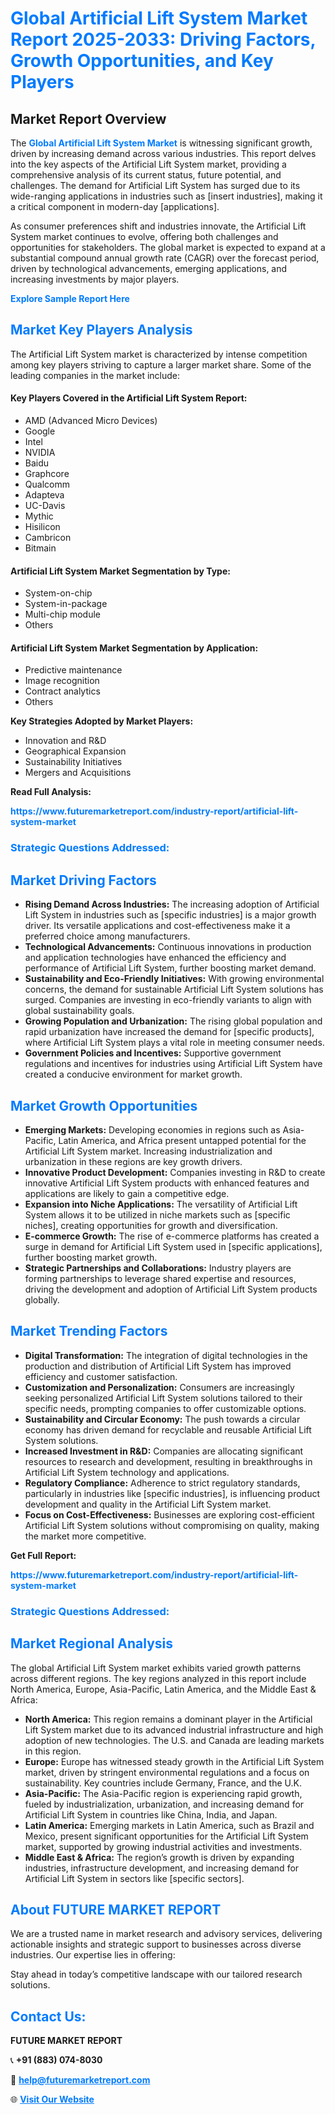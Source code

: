 <h1 style="color: #007BFF;">Global Artificial Lift System Market Report 2025-2033: Driving Factors, Growth Opportunities, and Key Players</h1>

<section id="overview">
<h2>Market Report Overview</h2>
<p>The <a href="https://www.futuremarketreport.com/industry-report/artificial-lift-system-market" style="color: #007BFF; text-decoration: none;"><strong>Global Artificial Lift System Market</strong></a> is witnessing significant growth, driven by increasing demand across various industries. This report delves into the key aspects of the Artificial Lift System market, providing a comprehensive analysis of its current status, future potential, and challenges. The demand for Artificial Lift System has surged due to its wide-ranging applications in industries such as [insert industries], making it a critical component in modern-day [applications].</p>
<p>As consumer preferences shift and industries innovate, the Artificial Lift System market continues to evolve, offering both challenges and opportunities for stakeholders. The global market is expected to expand at a substantial compound annual growth rate (CAGR) over the forecast period, driven by technological advancements, emerging applications, and increasing investments by major players.</p>
</section>

<section id="overview">
<p><a href="https://www.futuremarketreport.com/request-sample/reportId=36946" style="color: #007BFF; text-decoration: none;"><strong>Explore Sample Report Here</strong></a></p>
</section>

<section id="key-players">
<h2 style="color: #007BFF;">Market Key Players Analysis</h2>
<p>The Artificial Lift System market is characterized by intense competition among key players striving to capture a larger market share. Some of the leading companies in the market include:</p>
<h4>Key Players Covered in the Artificial Lift System Report:</h4>
<ul><li>AMD (Advanced Micro Devices)</li><li>Google</li><li>Intel</li><li>NVIDIA</li><li>Baidu</li><li>Graphcore</li><li>Qualcomm</li><li>Adapteva</li><li>UC-Davis</li><li>Mythic</li><li>Hisilicon</li><li>Cambricon</li><li>Bitmain</li></ul>
<h4>Artificial Lift System Market Segmentation by Type:</h4>
<ul><li>System-on-chip</li><li>System-in-package</li><li>Multi-chip module</li><li>Others</li></ul>

<h4>Artificial Lift System Market Segmentation by Application:</h4>
<ul><li>Predictive maintenance</li><li>Image recognition</li><li>Contract analytics</li><li>Others</li></ul>
<p><strong>Key Strategies Adopted by Market Players:</strong></p>
<ul>
<li>Innovation and R&D</li>
<li>Geographical Expansion</li>
<li>Sustainability Initiatives</li>
<li>Mergers and Acquisitions</li>
</ul>
</section>

<section>
<p><strong>Read Full Analysis: </strong></p><a href="https://www.futuremarketreport.com/industry-report/artificial-lift-system-market" style="color: #007BFF; text-decoration: none;"><strong>https://www.futuremarketreport.com/industry-report/artificial-lift-system-market</strong></a>
<h3 style="color: #007BFF;">Strategic Questions Addressed:</h3>
</section>

<section id="driving-factors">
<h2 style="color: #007BFF;">Market Driving Factors</h2>
<ul>
<li><strong>Rising Demand Across Industries:</strong> The increasing adoption of Artificial Lift System in industries such as [specific industries] is a major growth driver. Its versatile applications and cost-effectiveness make it a preferred choice among manufacturers.</li>
<li><strong>Technological Advancements:</strong> Continuous innovations in production and application technologies have enhanced the efficiency and performance of Artificial Lift System, further boosting market demand.</li>
<li><strong>Sustainability and Eco-Friendly Initiatives:</strong> With growing environmental concerns, the demand for sustainable Artificial Lift System solutions has surged. Companies are investing in eco-friendly variants to align with global sustainability goals.</li>
<li><strong>Growing Population and Urbanization:</strong> The rising global population and rapid urbanization have increased the demand for [specific products], where Artificial Lift System plays a vital role in meeting consumer needs.</li>
<li><strong>Government Policies and Incentives:</strong> Supportive government regulations and incentives for industries using Artificial Lift System have created a conducive environment for market growth.</li>
</ul>
</section>

<section id="growth-opportunities">
<h2 style="color: #007BFF;">Market Growth Opportunities</h2>
<ul>
<li><strong>Emerging Markets:</strong> Developing economies in regions such as Asia-Pacific, Latin America, and Africa present untapped potential for the Artificial Lift System market. Increasing industrialization and urbanization in these regions are key growth drivers.</li>
<li><strong>Innovative Product Development:</strong> Companies investing in R&D to create innovative Artificial Lift System products with enhanced features and applications are likely to gain a competitive edge.</li>
<li><strong>Expansion into Niche Applications:</strong> The versatility of Artificial Lift System allows it to be utilized in niche markets such as [specific niches], creating opportunities for growth and diversification.</li>
<li><strong>E-commerce Growth:</strong> The rise of e-commerce platforms has created a surge in demand for Artificial Lift System used in [specific applications], further boosting market growth.</li>
<li><strong>Strategic Partnerships and Collaborations:</strong> Industry players are forming partnerships to leverage shared expertise and resources, driving the development and adoption of Artificial Lift System products globally.</li>
</ul>
</section>

<section id="trending-factors">
<h2 style="color: #007BFF;">Market Trending Factors</h2>
<ul>
<li><strong>Digital Transformation:</strong> The integration of digital technologies in the production and distribution of Artificial Lift System has improved efficiency and customer satisfaction.</li>
<li><strong>Customization and Personalization:</strong> Consumers are increasingly seeking personalized Artificial Lift System solutions tailored to their specific needs, prompting companies to offer customizable options.</li>
<li><strong>Sustainability and Circular Economy:</strong> The push towards a circular economy has driven demand for recyclable and reusable Artificial Lift System solutions.</li>
<li><strong>Increased Investment in R&D:</strong> Companies are allocating significant resources to research and development, resulting in breakthroughs in Artificial Lift System technology and applications.</li>
<li><strong>Regulatory Compliance:</strong> Adherence to strict regulatory standards, particularly in industries like [specific industries], is influencing product development and quality in the Artificial Lift System market.</li>
<li><strong>Focus on Cost-Effectiveness:</strong> Businesses are exploring cost-efficient Artificial Lift System solutions without compromising on quality, making the market more competitive.</li>
</ul>
</section>

<section>
<p><strong>Get Full Report: </strong></p><a href="https://www.futuremarketreport.com/industry-report/artificial-lift-system-market" style="color: #007BFF; text-decoration: none;"><strong>https://www.futuremarketreport.com/industry-report/artificial-lift-system-market</strong></a>
<h3 style="color: #007BFF;">Strategic Questions Addressed:</h3>
</section>


<section id="regional-analysis">
<h2 style="color: #007BFF;">Market Regional Analysis</h2>
<p>The global Artificial Lift System market exhibits varied growth patterns across different regions. The key regions analyzed in this report include North America, Europe, Asia-Pacific, Latin America, and the Middle East & Africa:</p>
<ul>
<li><strong>North America:</strong> This region remains a dominant player in the Artificial Lift System market due to its advanced industrial infrastructure and high adoption of new technologies. The U.S. and Canada are leading markets in this region.</li>
<li><strong>Europe:</strong> Europe has witnessed steady growth in the Artificial Lift System market, driven by stringent environmental regulations and a focus on sustainability. Key countries include Germany, France, and the U.K.</li>
<li><strong>Asia-Pacific:</strong> The Asia-Pacific region is experiencing rapid growth, fueled by industrialization, urbanization, and increasing demand for Artificial Lift System in countries like China, India, and Japan.</li>
<li><strong>Latin America:</strong> Emerging markets in Latin America, such as Brazil and Mexico, present significant opportunities for the Artificial Lift System market, supported by growing industrial activities and investments.</li>
<li><strong>Middle East & Africa:</strong> The region’s growth is driven by expanding industries, infrastructure development, and increasing demand for Artificial Lift System in sectors like [specific sectors].</li>
</ul>
</section>

<footer>
<h2 style="color: #007BFF;">About FUTURE MARKET REPORT</h2>
<p>We are a trusted name in market research and advisory services, delivering actionable insights and strategic support to businesses across diverse industries. Our expertise lies in offering:</p>

<p>Stay ahead in today’s competitive landscape with our tailored research solutions.</p>

<h2 style="color: #007BFF;">Contact Us:</h2>
<p><strong>FUTURE MARKET REPORT</strong></p>
<p>📞 <strong>+91 (883) 074-8030</strong></p>
<p>📧 <strong><a href="mailto:help@futuremarketreport.com" style="color: #007BFF;">help@futuremarketreport.com</a></strong></p>
<p>🌐 <strong><a href="https://www.futuremarketreport.com/" style="color: #007BFF;">Visit Our Website</a></strong></p>
</footer>
